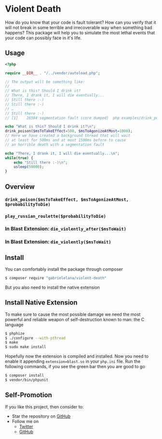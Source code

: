# Violent Death
How do you know that your code is fault tolerant? How can you verify that it will not break in some terrible and irrecoverable way when something bad happens? This package will help you to simulate the most lethal events that your code can possibly face in it's life.

## Usage
```php
<?php

require __DIR__ . "/../vendor/autoload.php";

// The output will be something like:
//
// What is this? Should I drink it?
// There, I drank it, I will die eventually...
// Still there :-)
// Still there :-)
// …
// Still there :-)
// [1]    26584 segmentation fault (core dumped)  php examples/drink_poison.php

echo "What is this? Should I drink it?\n";
drink_poison($msToTakeEffect=500, $msToAgonizeAtMost=1000);
// Here we have created a background thread that will wait
// at least for 500ms and at most 1500ms before to cause
// an horrible death with a segmentation fault

echo "There, I drank it, I will die eventually...\n";
while(true) {
    echo "Still there :-)\n";
    usleep(50000);
}
```

## Overview

### `drink_poison($msToTakeEffect, $msToAgonizeAtMost, $probabilityToDie)`
### `play_russian_roulette($probabilityToDie)`
### In Blast Extension: `die_violently_after($msToWait)`
### In Blast Extension: `die_violently($msToWait)`

## Install
You can comfortably install the package through composer
```sh
$ composer require "gabrielelana/violent-death"
```
But you also need to install the native extension

## Install Native Extension
To make sure to cause the most possible damage we need the most powerful and reliable weapon of self-destruction known to man: the C language
```sh
$ phphize
$ ./configure --with-pthread
$ make
$ sudo make install
```
Hopefully now the extension is compiled and installed. Now you need to enable it appending `extension=blast.so` in your `php.ini` file. Run the following commands, if you see the green bar then you are good to go
```sh
$ composer install
$ vendor/bin/phpunit
```

## Self-Promotion
If you like this project, then consider to:
* Star the repository on [GitHub](https://github.com/gabrielelana/graceful-death)
* Follow me on
  * [Twitter](http://twitter.com/gabrielelana)
  * [GitHub](https://github.com/gabrielelana)
